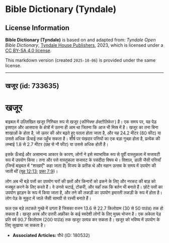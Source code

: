 # Bible Dictionary (Tyndale)

## License Information

**Bible Dictionary (Tyndale)** is based on and adapted from: _Tyndale Open Bible Dictionary_, [Tyndale House Publishers](https://tyndaleopenresources.com/), 2023, which is licensed under a [CC BY-SA 4.0 license](https://creativecommons.org/licenses/by-sa/4.0/legalcode.en).

This markdown version (created `2025-10-06`) is provided under the same license.



--------------------------------

## खजूर (id: 733635)

खजूर
====

बाइबल में उल्लिखित खजूर निश्चित रूप से खजूर (*फीनिक्स डेक्टीलिफेरा* ) है। एक समय पर, यह पेड़ इस्राएल और आसपास के क्षेत्रों में उतना ही आम था जितना कि आज भी मिस्र में है। खजूर का तना बिना शाखाओं के होता है, जो ऊपर की ओर बढ़ते हुए पतला होता जाता है, और यह 24\.2 मीटर (80 फीट) या उससे अधिक ऊँचाई तक पहुँच सकता है। शीर्ष पर पंखदार पत्तियों का एक बड़ा गुच्छा होता है, प्रत्येक की लम्बाई 1\.8 से 2\.7 मीटर (छह से नौ फीट) या उससे अधिक होती है।

इसके ऊँचाई और असामान्य आकार के कारण, लोगों ने इसे स्वाभाविक रूप से पूर्वी वास्तुकला में सजावटी रूप में उपयोग किया। तना और पत्ते वास्तुकला सजावट के पसंदीदा विषय थे। विशाल, डाली जैसी पत्तियाँ (जिन्हें बाइबल में "शाखाएँ" कहा जाता है) विजय के प्रतीक थे और महान उत्सव के समय में उपयोग की जाती थीं ([यूह 12:13](https://ref.ly/John12:13); [प्रका 7:9](https://ref.ly/Rev7:9))।

लोग अब भी बड़े पत्तों का उपयोग घरों की छतों और किनारों को ढकने के लिए और नरकट की बाड़ को मजबूत करने के लिए करते हैं। वे उनसे चटाई, टोकरी, और यहाँ तक कि बर्तन भी बनाते हैं। छोटे पत्तों का उपयोग झाड़न के रूप में किया जाता है, और तने की लकड़ी का उपयोग इमारती लकड़ी के रूप में होता है। लोग पेड़ के मुकुट में जाले जैसी सामग्री से रस्सी बनाते हैं।

फल एक बड़े लटकते गुच्छे में उगता है जिसका वजन 13\.6 से 22\.7 किलोग्राम (30 से 50 पाउंड) तक हो सकता है। खजूर अरब और उत्तरी अफ्रीका के कई स्वदेशी लोगों के लिए मुख्य भोजन है। एक अकेला पेड़ प्रति वर्ष 90\.7 किलोग्राम (200 पाउंड) तक खजूर उत्पन्न कर सकता है। खजूर को भविष्य में उपयोग के लिए सुखाया जा सकता है।

* **Associated Articles:** पौधे (ID: 180532)

